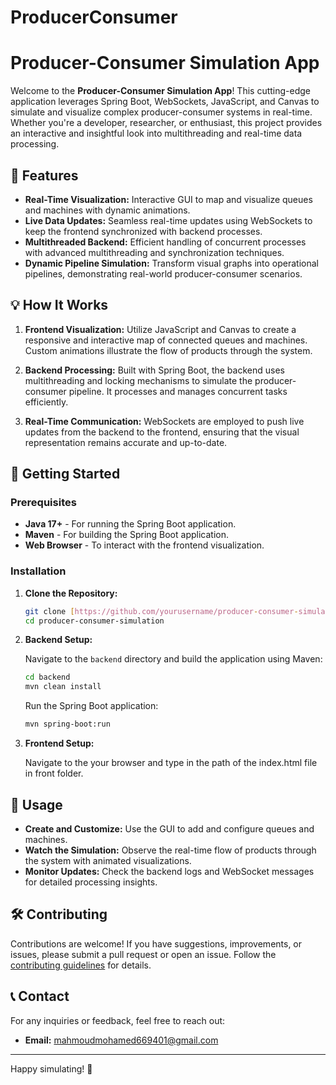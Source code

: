 # ProducerConsumer
# Producer-Consumer Simulation App

Welcome to the **Producer-Consumer Simulation App**! This cutting-edge application leverages Spring Boot, WebSockets, JavaScript, and Canvas to simulate and visualize complex producer-consumer systems in real-time. Whether you're a developer, researcher, or enthusiast, this project provides an interactive and insightful look into multithreading and real-time data processing.

## 🚀 Features

- **Real-Time Visualization:** Interactive GUI to map and visualize queues and machines with dynamic animations.
- **Live Data Updates:** Seamless real-time updates using WebSockets to keep the frontend synchronized with backend processes.
- **Multithreaded Backend:** Efficient handling of concurrent processes with advanced multithreading and synchronization techniques.
- **Dynamic Pipeline Simulation:** Transform visual graphs into operational pipelines, demonstrating real-world producer-consumer scenarios.

## 💡 How It Works

1. **Frontend Visualization:** Utilize JavaScript and Canvas to create a responsive and interactive map of connected queues and machines. Custom animations illustrate the flow of products through the system.

2. **Backend Processing:** Built with Spring Boot, the backend uses multithreading and locking mechanisms to simulate the producer-consumer pipeline. It processes and manages concurrent tasks efficiently.

3. **Real-Time Communication:** WebSockets are employed to push live updates from the backend to the frontend, ensuring that the visual representation remains accurate and up-to-date.

## 📂 Getting Started

### Prerequisites

- **Java 17+** - For running the Spring Boot application.
- **Maven** - For building the Spring Boot application.
- **Web Browser** - To interact with the frontend visualization.

### Installation

1. **Clone the Repository:**

    ```bash
    git clone [https://github.com/yourusername/producer-consumer-simulation.git](https://github.com/Mahmoud-Moh/ProducerConsumer)
    cd producer-consumer-simulation
    ```

2. **Backend Setup:**

    Navigate to the `backend` directory and build the application using Maven:

    ```bash
    cd backend
    mvn clean install
    ```

    Run the Spring Boot application:

    ```bash
    mvn spring-boot:run
    ```

3. **Frontend Setup:**

    Navigate to the your browser and type in the path of the index.html file in front folder.

## 📄 Usage

- **Create and Customize:** Use the GUI to add and configure queues and machines.
- **Watch the Simulation:** Observe the real-time flow of products through the system with animated visualizations.
- **Monitor Updates:** Check the backend logs and WebSocket messages for detailed processing insights.

## 🛠️ Contributing

Contributions are welcome! If you have suggestions, improvements, or issues, please submit a pull request or open an issue. Follow the [contributing guidelines](CONTRIBUTING.md) for details.

## 📞 Contact

For any inquiries or feedback, feel free to reach out:

- **Email:** mahmoudmohamed669401@gmail.com
---

Happy simulating! 🚀
